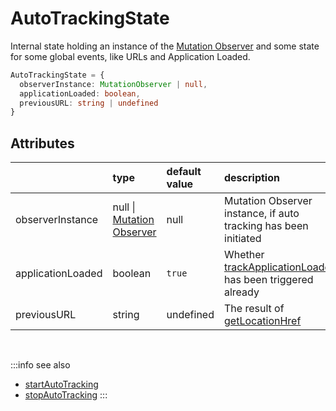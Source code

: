 # AutoTrackingState

Internal state holding an instance of the [Mutation Observer](https://developer.mozilla.org/en-US/docs/Web/API/MutationObserver) and some state for some global events, like URLs and Application Loaded.

```typescript
AutoTrackingState = {
  observerInstance: MutationObserver | null,
  applicationLoaded: boolean,
  previousURL: string | undefined
}
```

## Attributes
|                   | type                                                                                            | default value                                                                      | description
| :--               | :--                                                                                             | :--                                                                                | :--
| observerInstance  | null \| [Mutation Observer](https://developer.mozilla.org/en-US/docs/Web/API/MutationObserver)  | null                                                                               | Mutation Observer instance, if auto tracking has been initiated
| applicationLoaded | boolean                                                                                         | `true`                                                                             | Whether [trackApplicationLoaded](/tracking/api-reference/eventTrackers/trackApplicationLoaded.md) has been triggered already
| previousURL       | string | undefined                                                                              | The result of [getLocationHref](/tracking/api-reference/common/getLocationHref.md) | The last seen URL 

<br />

:::info see also
- [startAutoTracking](/tracking/api-reference/general/startAutoTracking.md)
- [stopAutoTracking](/tracking/api-reference/general/stopAutoTracking.md)
:::
